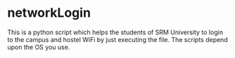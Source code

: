 # networkLogin
This is a python script which helps the students of SRM University to login to the campus and hostel WiFi by just executing the file.
The scripts depend upon the OS you use.

